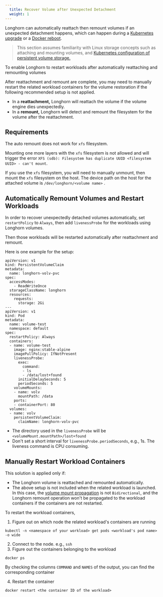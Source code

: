 ```yaml
---
  title: Recover Volume after Unexpected Detachment
  weight: 1
---
```


Longhorn can automatically reattach then remount volumes if an unexpected detachment happens, which can happen during a [Kubernetes upgrade](https://github.com/longhorn/longhorn/issues/703) or a [Docker reboot](https://github.com/longhorn/longhorn/issues/686).

> This section assumes familiarity with Linux storage concepts such as attaching and mounting volumes, and [Kubernetes configuration of persistent volume storage.](https://kubernetes.io/docs/tasks/configure-pod-container/configure-persistent-volume-storage/#create-a-pod)

To enable Longhorn to restart workloads after automatically reattaching and remounting volumes

After reattachment and remount are complete, you may need to manually restart the related workload containers for the volume restoration if the following recommended setup is not applied.

- In a **reattachment,** Longhorn will reattach the volume if the volume engine dies unexpectedly.
- In a **remount,** Longhorn will detect and remount the filesystem for the volume after the reattachment.


## Requirements

The auto remount does not work for `xfs` filesystem.

Mounting one more layers with the `xfs` filesystem is not allowed and will trigger the error `XFS (sdb): Filesystem has duplicate UUID <filesystem UUID> - can't mount`.

If you use the `xfs` filesystem, you will need to manually unmount, then mount the `xfs` filesystem on the host. The device path on the host for the attached volume is `/dev/longhorn/<volume name>` . 

## Automatically Remount Volumes and Restart Workloads

In order to recover unexpectedly detached volumes automatically, set `restartPolicy` to `Always`, then add `livenessProbe` for the workloads using Longhorn volumes.

Then those workloads will be restarted automatically after reattachment and remount.

Here is one example for the setup:

```
apiVersion: v1
kind: PersistentVolumeClaim
metadata:
  name: longhorn-volv-pvc
spec:
  accessModes:
    - ReadWriteOnce
  storageClassName: longhorn
  resources:
    requests:
      storage: 2Gi
---
apiVersion: v1
kind: Pod
metadata:
  name: volume-test
  namespace: default
spec:
  restartPolicy: Always
  containers:
  - name: volume-test
    image: nginx:stable-alpine
    imagePullPolicy: IfNotPresent
    livenessProbe:
      exec:
        command:
        - ls
        - /data/lost+found
      initialDelaySeconds: 5
      periodSeconds: 5
    volumeMounts:
    - name: volv
      mountPath: /data
    ports:
    - containerPort: 80
  volumes:
  - name: volv
    persistentVolumeClaim:
      claimName: longhorn-volv-pvc
```
- The directory used in the `livenessProbe` will be `<volumeMount.mountPath>/lost+found`
- Don't set a short interval for `livenessProbe.periodSeconds`, e.g., 1s. The liveness command is CPU consuming.

## Manually Restart Workload Containers

This solution is applied only if:

- The Longhorn volume is reattached and remounted automatically.
- The above setup is not included when the related workload is launched. In this case, the [volume mount propagation](https://kubernetes.io/docs/concepts/storage/volumes/#mount-propagation) is not `Bidirectional`, and the Longhorn remount operation won't be propagated to the workload containers if the containers are not restarted.

To restart the workload containers,

1. Figure out on which node the related workload's containers are running
```
kubectl -n <namespace of your workload> get pods <workload's pod name> -o wide
```
2. Connect to the node. e.g., `ssh`
3. Figure out the containers belonging to the workload
```
docker ps
```
By checking the columns `COMMAND` and `NAMES` of the output, you can find the corresponding container

4. Restart the container
```
docker restart <the container ID of the workload>
```